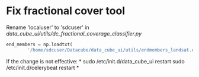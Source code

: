 # Fix fractional cover tool
Rename 'localuser' to 'sdcuser' in  *data_cube_ui/utils/dc_fractional_coverage_classifier.py*
```python
end_members = np.loadtxt(
        '/home/sdcuser/Datacube/data_cube_ui/utils/endmembers_landsat.csv', delimiter=',')
```
If the change is not effective:
*
sudo /etc/init.d/data_cube_ui restart
sudo /etc/init.d/celerybeat restart
*
